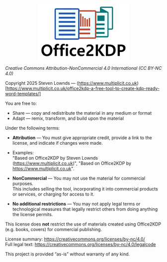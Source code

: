 <p align="center">
  <img src="assets/Logo_1000x600.png" alt="Office2KDP Logo" width="300">
</p>

*Creative Commons Attribution-NonCommercial 4.0 International (CC BY-NC 4.0)*

Copyright 2025 Steven Lownds — (https://www.multiplicit.co.uk)[https://www.multiplicit.co.uk/office2kdp-a-free-tool-to-create-kdp-ready-word-templates/]

You are free to:
- Share — copy and redistribute the material in any medium or format
- Adapt — remix, transform, and build upon the material

Under the following terms:
- **Attribution** — You must give appropriate credit, provide a link to the license, and indicate if changes were made.
- Examples:  
  "Based on Office2KDP by Steven Lownds (https://www.multiplicit.co.uk)",
  "Based on Office2KDP by https://www.multiplicit.co.uk".

- **NonCommercial** — You may not use the material for commercial purposes.  
  This includes selling the tool, incorporating it into commercial products or services, or charging for access to it.

- **No additional restrictions** — You may not apply legal terms or technological measures that legally restrict others from doing anything the license permits.

This license does **not** restrict the use of materials created using Office2KDP (e.g. books, covers) for commercial publishing.

License summary: https://creativecommons.org/licenses/by-nc/4.0/  
Full legal text: https://creativecommons.org/licenses/by-nc/4.0/legalcode

This project is provided “as-is” without warranty of any kind.
